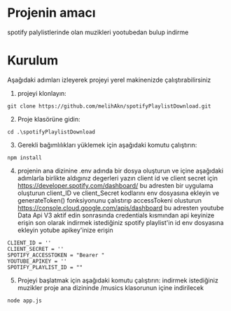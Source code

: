 # Projenin amacı

spotify palylistlerinde olan muzikleri yootubedan bulup indirme

# Kurulum 

Aşağıdaki adımları izleyerek projeyi yerel makinenizde çalıştırabilirsiniz
1. projeyi klonlayın:
```shell
git clone https://github.com/melihAkn/spotifyPlaylistDownload.git
```

2. Proje klasörüne gidin:

```shell
cd .\spotifyPlaylistDownload
```

3. Gerekli bağımlılıkları yüklemek için aşağıdaki komutu çalıştırın:

```shell
npm install
```
4. projenin ana dizinine .env adında bir dosya oluşturun ve içine aşağıdaki adımlarla birlikte aldıgınız degerleri yazın
client id ve client secret için https://developer.spotify.com/dashboard/ bu adresten bir uygulama oluşturun
client_ID ve client_Secret kodlarını env dosyasına ekleyin ve generateToken() fonksiyonunu çalıstırıp accessTokeni olusturun
https://console.cloud.google.com/apis/dashboard bu adresten youtube Data Api V3 aktif edin sonrasında credentials kısmından api keyinize erişin
son olarak indirmek istediğiniz spotify playlist'in id env dosyasına ekleyin
   yotube apikey'inize erişin
```shell
CLIENT_ID = ''
CLIENT_SECRET = ''
SPOTIFY_ACCESSTOKEN = "Bearer "
YOUTUBE_APIKEY = ''
SPOTIFY_PLAYLIST_ID = ""
```

5. Projeyi başlatmak için aşağıdaki komutu çalıştırın:
indirmek istediğiniz muzikler proje ana dizininde /musics klasorunun içine indirilecek

```shell
node app.js
```